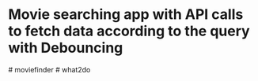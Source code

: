 # Movie searching app with API calls to fetch data according to the query with Debouncing
#   m o v i e f i n d e r  
 #   w h a t 2 d o  
 
